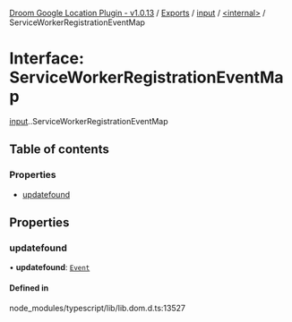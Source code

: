 [Droom Google Location Plugin - v1.0.13](../README.md) / [Exports](../modules.md) / [input](../modules/input.md) / [<internal\>](../modules/input._internal_.md) / ServiceWorkerRegistrationEventMap

# Interface: ServiceWorkerRegistrationEventMap

[input](../modules/input.md).[<internal>](../modules/input._internal_.md).ServiceWorkerRegistrationEventMap

## Table of contents

### Properties

- [updatefound](input._internal_.ServiceWorkerRegistrationEventMap.md#updatefound)

## Properties

### updatefound

• **updatefound**: [`Event`](../modules/input._internal_.md#event)

#### Defined in

node_modules/typescript/lib/lib.dom.d.ts:13527
